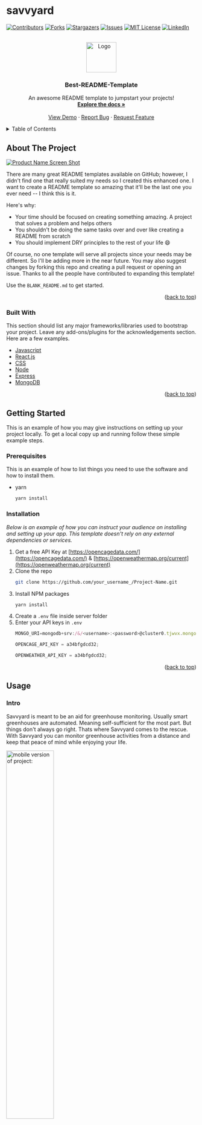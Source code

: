 # savvyard

<div id="top"></div>
<!--
*** Thanks for checking out the Best-README-Template. If you have a suggestion
*** that would make this better, please fork the repo and create a pull request
*** or simply open an issue with the tag "enhancement".
*** Don't forget to give the project a star!
*** Thanks again! Now go create something AMAZING! :D
-->

<!-- PROJECT SHIELDS -->
<!--
*** I'm using markdown "reference style" links for readability.
*** Reference links are enclosed in brackets [ ] instead of parentheses ( ).
*** See the bottom of this document for the declaration of the reference variables
*** for contributors-url, forks-url, etc. This is an optional, concise syntax you may use.
*** https://www.markdownguide.org/basic-syntax/#reference-style-links
-->

[![Contributors][contributors-shield]][contributors-url]
[![Forks][forks-shield]][forks-url]
[![Stargazers][stars-shield]][stars-url]
[![Issues][issues-shield]][issues-url]
[![MIT License][license-shield]][license-url]
[![LinkedIn][linkedin-shield]][linkedin-url]

<!-- PROJECT LOGO -->
<br />
<div align="center">
  <a href="https://github.com/visionspider/savvyard">
    <img src="images/logo.png" alt="Logo" width="80" height="80">
  </a>

  <h3 align="center">Best-README-Template</h3>

  <p align="center">
    An awesome README template to jumpstart your projects!
    <br />
    <a href="https://github.com/visionspider/savvyard"><strong>Explore the docs »</strong></a>
    <br />
    <br />
    <a href="https://github.com/visionspider/savvyard">View Demo</a>
    ·
    <a href="https://github.com/visionspider/savvyard/issues">Report Bug</a>
    ·
    <a href="https://github.com/visionspider/savvyard/issues">Request Feature</a>
  </p>
</div>

<!-- TABLE OF CONTENTS -->
<details>
  <summary>Table of Contents</summary>
  <ol>
    <li>
      <a href="#about-the-project">About The Project</a>
      <ul>
        <li><a href="#built-with">Built With</a></li>
      </ul>
    </li>
    <li>
      <a href="#getting-started">Getting Started</a>
      <ul>
        <li><a href="#prerequisites">Prerequisites</a></li>
        <li><a href="#installation">Installation</a></li>
      </ul>
    </li>
    <li><a href="#usage">Usage</a></li>
    <li><a href="#roadmap">Roadmap</a></li>
    <li><a href="#contributing">Contributing</a></li>
    <li><a href="#license">License</a></li>
    <li><a href="#contact">Contact</a></li>
    <li><a href="#acknowledgments">Acknowledgments</a></li>
  </ol>
</details>

<!-- ABOUT THE PROJECT -->

## About The Project

[![Product Name Screen Shot][product-screenshot]](https://example.com)

There are many great README templates available on GitHub; however, I didn't find one that really suited my needs so I created this enhanced one. I want to create a README template so amazing that it'll be the last one you ever need -- I think this is it.

Here's why:

- Your time should be focused on creating something amazing. A project that solves a problem and helps others
- You shouldn't be doing the same tasks over and over like creating a README from scratch
- You should implement DRY principles to the rest of your life :smile:

Of course, no one template will serve all projects since your needs may be different. So I'll be adding more in the near future. You may also suggest changes by forking this repo and creating a pull request or opening an issue. Thanks to all the people have contributed to expanding this template!

Use the `BLANK_README.md` to get started.

<p align="right">(<a href="#top">back to top</a>)</p>

### Built With

This section should list any major frameworks/libraries used to bootstrap your project. Leave any add-ons/plugins for the acknowledgements section. Here are a few examples.

- [Javascript](https://www.javascript.com/)
- [React.js](https://reactjs.org/)
- [CSS](https://vuejs.org/)
- [Node](https://nodejs.org/en/)
- [Express](https://expressjs.com/)
- [MongoDB](https://mongodb.com/)

<p align="right">(<a href="#top">back to top</a>)</p>

<!-- GETTING STARTED -->

## Getting Started

This is an example of how you may give instructions on setting up your project locally.
To get a local copy up and running follow these simple example steps.

### Prerequisites

This is an example of how to list things you need to use the software and how to install them.

- yarn
  ```sh
  yarn install
  ```

### Installation

_Below is an example of how you can instruct your audience on installing and setting up your app. This template doesn't rely on any external dependencies or services._

1. Get a free API Key at [https://opencagedata.com/](https://opencagedata.com/) & [https://openweathermap.org/current](https://openweathermap.org/current)
2. Clone the repo
   ```sh
   git clone https://github.com/your_username_/Project-Name.git
   ```
3. Install NPM packages
   ```sh
   yarn install
   ```
4. Create a `.env` file inside server folder
5. Enter your API keys in `.env`
   ```js
   MONGO_URI=mongodb+srv:/&/<username>:<password>@cluster0.tjwvx.mongodb.net/myFirstDatabase?retryWrites=true&w=majority
   ```
   ```js
   OPENCAGE_API_KEY = a34bfgdcd32;
   ```
   ```js
   OPENWEATHER_API_KEY = a34bfgdcd32;
   ```

<p align="right">(<a href="#top">back to top</a>)</p>

<!-- USAGE EXAMPLES -->

## Usage

<div class="single-project-container">
 <h3>Intro</h3>
  <p>Savvyard is meant to be an aid for greenhouse monitoring. Usually smart greenhouses are automated. Meaning self-sufficient for the most part. But things don't always go right. Thats where Savvyard comes to the rescue. With Savvyard you can monitor greenhouse activities from a distance and keep that peace of mind while enjoying your life.</p>
  <img src="/images/savvyard-large.png" alt="mobile version of project: " height="50%" width="50%">
  <h3>Technologies used</h3>
  <p>React, Javascript, CSS, Node, Express, MongoDB</p>
  <img src="/images/savvyard-large2.png" alt="mobile version of project: " height="50%" width="50%">
  <h3>Motivation</h3>
  <p>Personally I have a passion for off-grid living and have looked extensively into greenhouses / aquaponics / hydroponics projects of others. As someone who also enjoys traveling I would like a way to monitor my plant babies while I am gone. As a compliment to those who have such products, a nice UI that could help share information and manipulate devices while one is away (traveling / etc…). This is my goal to achieve with this UI.</p>
  <img src="/images/savvyard-large3.png" alt="mobile version of project: " height="50%" width="50%">
  <h3>Features</h3>
  <ul><li>Being able to add/remove an infinite amount of devices/sensors/zones.</li><li>Being able to manually turn on controls on a sensor/device.</li><li>Being able to visualize data on the screen.</li><li>Being able to download data.</li></ul>
  <h3>Design</h3>
  <p>When designing I took inspiration off of apps for smart homes.</p><h3>Issues</h3>
  <p>Creating the feature of adding and removing an infinite amount of devices/sensors/zones. Working with data that is nested deep into a data set.</p>
  
 <figure class="video-wrap"><div class="video-container"><iframe src="https://www.youtube.com/embed/KgrU0RVNfMo" frameborder="0" allow="accelerometer; autoplay; clipboard-write; encrypted-media; gyroscope; picture-in-picture" allowfullscreen="true"></iframe></figure>
   
  </div>
</div>
<p align="right">(<a href="#top">back to top</a>)</p>

<!-- ROADMAP -->

## Roadmap

- [x] Create Dataset and DB
- [x] Demo user Creation
- [x] Setup internal & external APIs following RESTful principles
- [x] Create logic to simulate temperature loss in greenhouse by utilizing data from weather API
- [x] Test and refactor Backend with Insomnia / Postman
- [x] Mobile First Design
- [x] Accessible Design
- [x] Ability to add / remove n amount of components and nested components
- [x] Ability to save settings for sensors and devices
- [x] Test and refactor Frontend
- [ ] Add more devices and sensors (LIGHT / CARBON DIOXIDE / SOIL MOISTURE / SOIL pH / WIND SPEED / PRECIPITATION SENSORS)
- [ ] Upgrade visuals of devices running
- [ ] Upgrade visual queues of saved/error
- [ ] Upgrade data visualization (more meaningful visualizations)
- [ ] Add visualization of power usage
- [ ] User log in
- [ ] Calendar (to visualize a schedule)
- [ ] Allow user to create logic
- [ ] More test and refactoring
- [ ] Cross-platform deployment
  - [ ] Deploy web app
  - [ ] Deploy android app (React Native)
  - [ ] Deploy desktop app (ElectronJS)
- [ ] Multi-language Support
  - [ ] French
  - [ ] Chinese
  - [ ] Spanish
- [ ] Launch alpha v1 (Public testing)
- [ ] Fix more bugs

See the [open issues](https://github.com/visionspider/savvyard/issues) for a full list of proposed features (and known issues).

<p align="right">(<a href="#top">back to top</a>)</p>

<!-- CONTRIBUTING -->

## Contributing

Contributions are what make the open source community such an amazing place to learn, inspire, and create. Any contributions you make are **greatly appreciated**.

If you have a suggestion that would make this better, please fork the repo and create a pull request. You can also simply open an issue with the tag "enhancement".
Don't forget to give the project a star! Thanks again!

1. Fork the Project
2. Create your Feature Branch (`git checkout -b feature/AmazingFeature`)
3. Commit your Changes (`git commit -m 'Add some AmazingFeature'`)
4. Push to the Branch (`git push origin feature/AmazingFeature`)
5. Open a Pull Request

<p align="right">(<a href="#top">back to top</a>)</p>

<!-- LICENSE -->

## License

Distributed under the MIT License. See `LICENSE.txt` for more information.

<p align="right">(<a href="#top">back to top</a>)</p>

<!-- CONTACT -->

## Contact

Your Name - [@DavieGie](https://twitter.com/DavieGie) - d.guillaumant.m@hotmail.com

Project Link: [https://github.com/visionspider/savvyard](https://github.com/visionspider/savvyard)

<p align="right">(<a href="#top">back to top</a>)</p>

<!-- ACKNOWLEDGMENTS -->

## Acknowledgments

Use this space to list resources you find helpful and would like to give credit to. I've included a few of my favorites to kick things off!

- [Choose an Open Source License](https://choosealicense.com)
- [GitHub Emoji Cheat Sheet](https://www.webpagefx.com/tools/emoji-cheat-sheet)
- [Malven's Flexbox Cheatsheet](https://flexbox.malven.co/)
- [Malven's Grid Cheatsheet](https://grid.malven.co/)
- [Img Shields](https://shields.io)
- [GitHub Pages](https://pages.github.com)
- [Font Awesome](https://fontawesome.com)
- [React Icons](https://react-icons.github.io/react-icons/search)

<p align="right">(<a href="#top">back to top</a>)</p>

<!-- MARKDOWN LINKS & IMAGES -->
<!-- https://www.markdownguide.org/basic-syntax/#reference-style-links -->

[contributors-shield]: https://img.shields.io/github/contributors/visionspider/savvyard.svg?style=for-the-badge
[contributors-url]: https://github.com/visionspider/savvyard/graphs/contributors
[forks-shield]: https://img.shields.io/github/forks/visionspider/savvyard.svg?style=for-the-badge
[forks-url]: https://github.com/visionspider/savvyard/network/members
[stars-shield]: https://img.shields.io/github/stars/visionspider/savvyard.svg?style=for-the-badge
[stars-url]: https://github.com/visionspider/savvyard/stargazers
[issues-shield]: https://img.shields.io/github/issues/visionspider/savvyard.svg?style=for-the-badge
[issues-url]: https://github.com/visionspider/savvyard/issues
[license-shield]: https://img.shields.io/github/license/visionspider/savvyard.svg?style=for-the-badge
[license-url]: https://github.com/visionspider/savvyard/blob/master/LICENSE
[linkedin-shield]: https://img.shields.io/badge/-LinkedIn-black.svg?style=for-the-badge&logo=linkedin&colorB=555
[linkedin-url]: https://linkedin.com/in/david-guillaumant-mergler/
[product-screenshot]: images/screenshot.png

Watch the video!

https://www.youtube.com/watch?v=KgrU0RVNfMo
